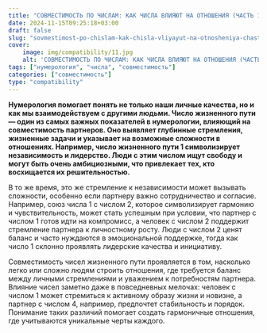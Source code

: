 ```yaml
---
title: "СОВМЕСТИМОСТЬ ПО ЧИСЛАМ: КАК ЧИСЛА ВЛИЯЮТ НА ОТНОШЕНИЯ (ЧАСТЬ 1)"
date: 2024-11-15T09:25:18+03:00
draft: false
slug: "sovmestimost-po-chislam-kak-chisla-vliyayut-na-otnosheniya-chast-1"
cover:
    image: img/compatibility/11.jpg
    alt: 'СОВМЕСТИМОСТЬ ПО ЧИСЛАМ: КАК ЧИСЛА ВЛИЯЮТ НА ОТНОШЕНИЯ (ЧАСТЬ 1)'
tags: ["нумерология", "числа", "совместимость"]
categories: ["совместимость"]
type: "compatibility"
---
```


**Нумерология помогает понять не только наши личные качества, но и как мы взаимодействуем с другими людьми. Число жизненного пути — один из самых важных показателей в нумерологии, влияющий на совместимость партнеров. Оно выявляет глубинные стремления, жизненные задачи и указывает на возможные сложности в отношениях. Например, число жизненного пути 1 символизирует независимость и лидерство. Люди с этим числом ищут свободу и могут быть очень амбициозными, что привлекает тех, кто восхищается их решительностью.**

В то же время, это же стремление к независимости может вызывать сложности, особенно если партнеру важно сотрудничество и согласие. Например, союз числа 1 с числом 2, которое символизирует гармонию и чувствительность, может стать успешным при условии, что партнер с числом 1 готов идти на компромисс, а человек с числом 2 поддержит стремление партнера к личностному росту. Люди с числом 2 ценят баланс и часто нуждаются в эмоциональной поддержке, тогда как число 1 склонно проявлять лидерские качества и инициативу.

Совместимость чисел жизненного пути проявляется в том, насколько легко или сложно людям строить отношения, где требуется баланс между личными стремлениями и уважением к потребностям партнера. Влияние чисел заметно даже в повседневных мелочах: человек с числом 1 может стремиться к активному образу жизни и новизне, а партнер с числом 4, например, предпочтет стабильность и порядок. Понимание таких различий помогает создать гармоничные отношения, где учитываются уникальные черты каждого.
